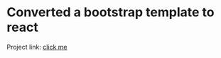 # Converted a bootstrap template to react

Project link: [click me](https://extraordinary-empanada-17a939.netlify.app/)